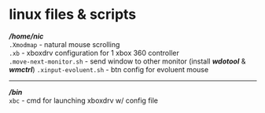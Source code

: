 # linux files & scripts      
    
***/home/nic***   
`.Xmodmap` - natural mouse scrolling  
`.xb` - xboxdrv configuration for 1 xbox 360 controller  
`.move-next-monitor.sh` - send window to other monitor (install ***wdotool*** & ***wmctrl***)
`.xinput-evoluent.sh` - btn config for evoluent mouse  
  
---   
    
***/bin***  
`xbc` - cmd for launching xboxdrv w/ config file  
